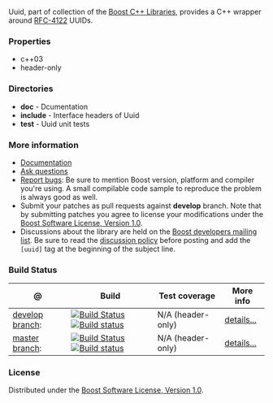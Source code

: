 Uuid, part of collection of the [Boost C++ Libraries](http://github.com/boostorg), provides a C++ wrapper around [RFC-4122](http://www.ietf.org/rfc/rfc4122.txt) UUIDs.

### Properties

* c++03
* header-only

### Directories

* **doc** - Dcumentation
* **include** - Interface headers of Uuid
* **test** - Uuid unit tests

### More information

* [Documentation](http://boost.org/libs/uuid)
* [Ask questions](http://stackoverflow.com/questions/ask?tags=c%2B%2B,boost,boost-uuid)
* [Report bugs](https://github.com/boostorg/uuid/issues): Be sure to mention Boost version, platform and compiler you're using. A small compilable code sample to reproduce the problem is always good as well.
* Submit your patches as pull requests against **develop** branch. Note that by submitting patches you agree to license your modifications under the [Boost Software License, Version 1.0](http://www.boost.org/LICENSE_1_0.txt).
* Discussions about the library are held on the [Boost developers mailing list](http://www.boost.org/community/groups.html#main). Be sure to read the [discussion policy](http://www.boost.org/community/policy.html) before posting and add the `[uuid]` tag at the beginning of the subject line.

### Build Status

@               | Build         | Test coverage | More info
----------------|-------------- | ------------- |-----------
[develop branch](https://github.com/boostorg/uuid/tree/develop): | [![Build Status](https://travis-ci.org/jeking3/uuid.svg?branch=develop)](https://travis-ci.org/jeking3/uuid) [![Build status](https://ci.appveyor.com/api/projects/status/dca429e710iop3jh/branch/develop?svg=true)](https://ci.appveyor.com/project/jeking3/uuid/branch/develop) | N/A (header-only) | [details...](http://www.boost.org/development/tests/develop/developer/uuid.html)
[master branch](https://github.com/boostorg/uuid/tree/master):  | [![Build Status](https://travis-ci.org/jeking3/uuid.svg?branch=master)](https://travis-ci.org/jeking3/uuid) [![Build status](https://ci.appveyor.com/api/projects/status/dca429e710iop3jh?svg=true)](https://ci.appveyor.com/project/jeking3/uuid/branch/master) | N/A (header-only) | [details...](http://www.boost.org/development/tests/master/developer/uuid.html)

### License

Distributed under the [Boost Software License, Version 1.0](http://www.boost.org/LICENSE_1_0.txt).
